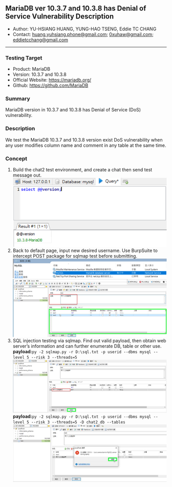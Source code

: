 ## MariaDB ver 10.3.7 and 10.3.8 has Denial of Service Vulnerability Description
- Author: YU-HSIANG HUANG, YUNG-HAO TSENG, Eddie TC CHANG
- Contact: huang.yuhsiang.phone@gmail.com; 0xuhaw@gmail.com; eddietcchang@gmail.com
---
### Testing Target
- Product: MariaDB
- Version: 10.3.7 and 10.3.8
- Official Website: https://mariadb.org/
- Github: https://github.com/MariaDB

### Summary
MariaDB version in 10.3.7 and 10.3.8 has Denial of Service (DoS) vulnerability.

### Description
We test the MariaDB 10.3.7 and 10.3.8 version exist DoS vulnerability when any user modifies column name and comment in any table at the same time.
 
### Concept
1. Build the chat2 test environment, and create a chat then send test message out.
![](./png/1.png)
2. Back to default page, input new desired username. Use BurpSuite to intercept POST package for sqlmap test before submitting.
![](./png/2.png)
![](./png/3.png)
3. SQL injection testing via sqlmap. Find out valid payload, then obtain web server’s information and can further enumerate DB, table or other use.
**payload:**`py -2 sqlmap.py -r D:\sql.txt -p userid --dbms mysql --level 5 --risk 3 --threads=5`
![](./png/4.png)
**payload:**`py -2 sqlmap.py -r D:\sql.txt -p userid --dbms mysql --level 5 --risk 3 --threads=5 -D chat2_db --tables`
![](./png/5.png)
<!--stackedit_data:
eyJoaXN0b3J5IjpbMTY4Mjc4NzA1NywtMjA4ODc0NjYxMl19
-->